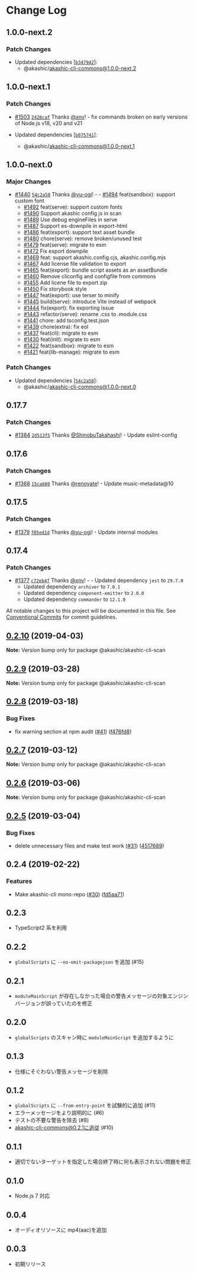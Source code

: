 # Change Log

## 1.0.0-next.2

### Patch Changes

- Updated dependencies [[`b347942`](https://github.com/akashic-games/akashic-cli/commit/b3479426e1a1fbf3b2badef5f04a862943c3206e)]:
  - @akashic/akashic-cli-commons@1.0.0-next.2

## 1.0.0-next.1

### Patch Changes

- [#1503](https://github.com/akashic-games/akashic-cli/pull/1503) [`2428caf`](https://github.com/akashic-games/akashic-cli/commit/2428cafb6af5547b91f35832602b2b4d15e9f6ad) Thanks [@xnv](https://github.com/xnv)! - fix commands broken on early versions of Node.js v18, v20 and v21

- Updated dependencies [[`b075741`](https://github.com/akashic-games/akashic-cli/commit/b0757417b225982dbde05b44d260f66f59574873)]:
  - @akashic/akashic-cli-commons@1.0.0-next.1

## 1.0.0-next.0

### Major Changes

- [#1440](https://github.com/akashic-games/akashic-cli/pull/1440) [`54c2a58`](https://github.com/akashic-games/akashic-cli/commit/54c2a5836194fc7f74a2c2ef869ccfa47a044765) Thanks [@yu-ogi](https://github.com/yu-ogi)! - - [#1494](https://github.com/akashic-games/akashic-cli/pull/1494) feat(sandbox): support custom font
  - [#1492](https://github.com/akashic-games/akashic-cli/pull/1492) feat(serve): support custom fonts
  - [#1490](https://github.com/akashic-games/akashic-cli/pull/1490) Support akashic config js in scan
  - [#1489](https://github.com/akashic-games/akashic-cli/pull/1489) Use debug engineFiles in serve
  - [#1487](https://github.com/akashic-games/akashic-cli/pull/1487) Support es-downpile in export-html
  - [#1486](https://github.com/akashic-games/akashic-cli/pull/1486) feat(export): support text asset bundle
  - [#1480](https://github.com/akashic-games/akashic-cli/pull/1480) chore(serve): remove broken/unused test
  - [#1479](https://github.com/akashic-games/akashic-cli/pull/1479) feat(serve): migrate to esm
  - [#1472](https://github.com/akashic-games/akashic-cli/pull/1472) Fix export downpile
  - [#1469](https://github.com/akashic-games/akashic-cli/pull/1469) feat: support akashic.config.cjs, akashic.config.mjs
  - [#1467](https://github.com/akashic-games/akashic-cli/pull/1467) Add license file validation to export
  - [#1465](https://github.com/akashic-games/akashic-cli/pull/1465) feat(export): bundle script assets as an assetBundle
  - [#1460](https://github.com/akashic-games/akashic-cli/pull/1460) Remove cliconfig and configfile from commons
  - [#1455](https://github.com/akashic-games/akashic-cli/pull/1455) Add licene file to export zip
  - [#1450](https://github.com/akashic-games/akashic-cli/pull/1450) Fix storybook style
  - [#1447](https://github.com/akashic-games/akashic-cli/pull/1447) feat(export): use terser to minify
  - [#1445](https://github.com/akashic-games/akashic-cli/pull/1445) build(serve): introduce Vite instead of webpack
  - [#1444](https://github.com/akashic-games/akashic-cli/pull/1444) fix(export): fix exporting issue
  - [#1443](https://github.com/akashic-games/akashic-cli/pull/1443) refactor(serve): rename .css to .module.css
  - [#1441](https://github.com/akashic-games/akashic-cli/pull/1441) chore: add tsconfig.test.json
  - [#1439](https://github.com/akashic-games/akashic-cli/pull/1439) chore(extra): fix eol
  - [#1437](https://github.com/akashic-games/akashic-cli/pull/1437) feat(cli): migrate to esm
  - [#1430](https://github.com/akashic-games/akashic-cli/pull/1430) feat(init): migrate to esm
  - [#1422](https://github.com/akashic-games/akashic-cli/pull/1422) feat(sandbox): migrate to esm
  - [#1421](https://github.com/akashic-games/akashic-cli/pull/1421) feat(lib-manage): migrate to esm

### Patch Changes

- Updated dependencies [[`54c2a58`](https://github.com/akashic-games/akashic-cli/commit/54c2a5836194fc7f74a2c2ef869ccfa47a044765)]:
  - @akashic/akashic-cli-commons@1.0.0-next.0

## 0.17.7

### Patch Changes

- [#1384](https://github.com/akashic-games/akashic-cli/pull/1384) [`2d513f5`](https://github.com/akashic-games/akashic-cli/commit/2d513f5140544aca31be44a611effa2387e2e024) Thanks [@ShinobuTakahashi](https://github.com/ShinobuTakahashi)! - Update eslint-config

## 0.17.6

### Patch Changes

- [#1368](https://github.com/akashic-games/akashic-cli/pull/1368) [`15ca680`](https://github.com/akashic-games/akashic-cli/commit/15ca68051da2c979ed4962baf5f20632f4702e27) Thanks [@renovate](https://github.com/apps/renovate)! - Update music-metadata@10

## 0.17.5

### Patch Changes

- [#1379](https://github.com/akashic-games/akashic-cli/pull/1379) [`f05ed1d`](https://github.com/akashic-games/akashic-cli/commit/f05ed1da2a204f816f446d8f57b83011aea8f05b) Thanks [@yu-ogi](https://github.com/yu-ogi)! - Update internal modules

## 0.17.4

### Patch Changes

- [#1377](https://github.com/akashic-games/akashic-cli/pull/1377) [`c72eb4f`](https://github.com/akashic-games/akashic-cli/commit/c72eb4fada26352acec1fe31900551a03cd16cbd) Thanks [@xnv](https://github.com/xnv)! - - Updated dependency `jest` to `29.7.0`
  - Updated dependency `archiver` to `7.0.1`
  - Updated dependency `component-emitter` to `2.0.0`
  - Updated dependency `commander` to `12.1.0`

All notable changes to this project will be documented in this file.
See [Conventional Commits](https://conventionalcommits.org) for commit guidelines.

## [0.2.10](https://github-com-akashic-cli/akashic-games/akashic-cli/compare/@akashic/akashic-cli-scan@0.2.9...@akashic/akashic-cli-scan@0.2.10) (2019-04-03)

**Note:** Version bump only for package @akashic/akashic-cli-scan

## [0.2.9](https://github-com-akashic-cli/akashic-games/akashic-cli/compare/@akashic/akashic-cli-scan@0.2.8...@akashic/akashic-cli-scan@0.2.9) (2019-03-28)

**Note:** Version bump only for package @akashic/akashic-cli-scan

## [0.2.8](https://github-com-akashic-cli/akashic-games/akashic-cli/compare/@akashic/akashic-cli-scan@0.2.7...@akashic/akashic-cli-scan@0.2.8) (2019-03-18)

### Bug Fixes

- fix warning section at npm audit ([#41](https://github-com-akashic-cli/akashic-games/akashic-cli/issues/41)) ([f476fd8](https://github-com-akashic-cli/akashic-games/akashic-cli/commit/f476fd8))

## [0.2.7](https://github-com-akashic-cli/akashic-games/akashic-cli/compare/@akashic/akashic-cli-scan@0.2.6...@akashic/akashic-cli-scan@0.2.7) (2019-03-12)

**Note:** Version bump only for package @akashic/akashic-cli-scan

## [0.2.6](https://github-com-akashic-cli/akashic-games/akashic-cli/compare/@akashic/akashic-cli-scan@0.2.5...@akashic/akashic-cli-scan@0.2.6) (2019-03-06)

**Note:** Version bump only for package @akashic/akashic-cli-scan

## [0.2.5](https://github-com-akashic-cli/akashic-games/akashic-cli/compare/@akashic/akashic-cli-scan@0.2.4...@akashic/akashic-cli-scan@0.2.5) (2019-03-04)

### Bug Fixes

- delete unnecessary files and make test work ([#31](https://github-com-akashic-cli/akashic-games/akashic-cli/issues/31)) ([4517689](https://github-com-akashic-cli/akashic-games/akashic-cli/commit/4517689))

## 0.2.4 (2019-02-22)

### Features

- Make akashic-cli mono-repo ([#30](https://github-com-akashic-cli/akashic-games/akashic-cli/issues/30)) ([fd5aa71](https://github-com-akashic-cli/akashic-games/akashic-cli/commit/fd5aa71))

## 0.2.3

- TypeScript2 系を利用

## 0.2.2

- `globalScripts` に `--no-omit-packagejson` を追加 (#15)

## 0.2.1

- `moduleMainScript` が存在しなかった場合の警告メッセージの対象エンジンバージョンが誤っていたのを修正

## 0.2.0

- `globalScripts` のスキャン時に `moduleMainScript` を追加するように

## 0.1.3

- 仕様にそぐわない警告メッセージを削除

## 0.1.2

- `globalScripts` に `--from-entry-point` を試験的に追加 (#11)
- エラーメッセージをより説明的に (#6)
- テストの不要な警告を除去 (#8)
- akashic-cli-commons@0.2.1に追従 (#10)

## 0.1.1

- 適切でないターゲットを指定した場合終了時に何も表示されない問題を修正

## 0.1.0

- Node.js 7 対応

## 0.0.4

- オーディオリソースに mp4(aac)を追加

## 0.0.3

- 初期リリース
